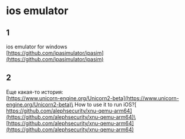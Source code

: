 # ios emulator

## 1

ios emulator for windows\
[https://github.com/ipasimulator/ipasim](https://github.com/ipasimulator/ipasim)

## 2

Еще какая-то история:\
[https://www.unicorn-engine.org/Unicorn2-beta](https://www.unicorn-engine.org/Unicorn2-beta)\
How to use it to run iOS?[ https://github.com/alephsecurity/xnu-qemu-arm64](https://github.com/alephsecurity/xnu-qemu-arm64)\
[https://github.com/alephsecurity/xnu-qemu-arm64](https://github.com/alephsecurity/xnu-qemu-arm64)
